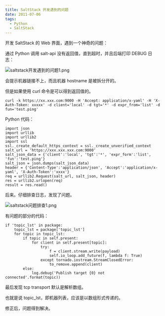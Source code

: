 ```yaml
---
title: SaltStack 开发遇到的问题
date: 2011-07-06
tags: 
  - Python
  - SaltStack
---
```


开发 SaltStack 的 Web 界面，遇到一个神奇的问题：

通过 Python 调用 salt-api 没有返回值，直到超时，并且后端打印 DEBUG 日志：

![saltstack开发遇到的问题1.png][1]

会提示机器链接不上，而且机器 hostname 是被拆分开的。

<!--more-->

但是如果使用 curl 命令是可以得到返回值的。

```
curl -k https://xx.xxx.com:9000 -H 'Accept: application/x-yaml' -H 'X-Auth-Token: xxxxx' -d client='local' -d tgt='*' -d expr_from='list' -d fun='test.ping'
```

Python 代码：

```
import json
import urllib
import urllib2
import ssl
ssl._create_default_https_context = ssl._create_unverified_context
salt_url = 'https://xxx.xxx.xxx.com:9000'
salt_json_data = {'client':'local', 'tgt':'*', 'expr_form':'list', 'fun':'test.ping'}
salt_json = json.dumps(salt_json_data)
header = {'Content-Type':'application/json', 'Accept':'application/x-yaml', 'X-Auth-Token':'xxxx'}
req = urllib2.Request(salt_url, salt_json, header)
res = urllib2.urlopen(req)
result = res.read()
```

后来。仔细排查日志，发现了问题。

![saltstack问题排查1.png][2]

有问题的部分的代码：

```
if 'topic_lst' in package:
    topic_lst = package['topic_lst']
    for topic in topic_lst:
        if topic in self.present:
            for client in self.present[topic]:
                try:
                    f = client.stream.write(payload)
                    self.io_loop.add_future(f, lambda f: True)
                except tornado.iostream.StreamClosedError:
                    to_remove.append(client)
        else:
            log.debug('Publish target {0} not connected'.format(topic))
```

最后发现 tcp transport 默认是解析数组。

也就是说 topic_lst，即机器列表，应该是以数组形式传递的。

修正后，问题得到解决。

  [1]: http://70data.net/usr/uploads/2016/12/1678920883.png
  [2]: http://70data.net/usr/uploads/2016/12/2682523982.png
